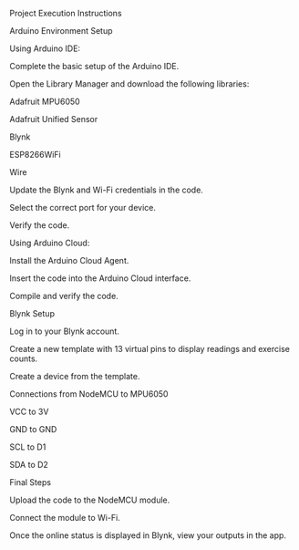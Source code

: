 Project Execution Instructions

Arduino Environment Setup

Using Arduino IDE:

Complete the basic setup of the Arduino IDE.

Open the Library Manager and download the following libraries:

Adafruit MPU6050

Adafruit Unified Sensor

Blynk

ESP8266WiFi

Wire

Update the Blynk and Wi-Fi credentials in the code.

Select the correct port for your device.

Verify the code.

Using Arduino Cloud:

Install the Arduino Cloud Agent.

Insert the code into the Arduino Cloud interface.

Compile and verify the code.

Blynk Setup

Log in to your Blynk account.

Create a new template with 13 virtual pins to display readings and exercise counts.

Create a device from the template.

Connections from NodeMCU to MPU6050

VCC to 3V

GND to GND

SCL to D1

SDA to D2

Final Steps

Upload the code to the NodeMCU module.

Connect the module to Wi-Fi.

Once the online status is displayed in Blynk, view your outputs in the app.

